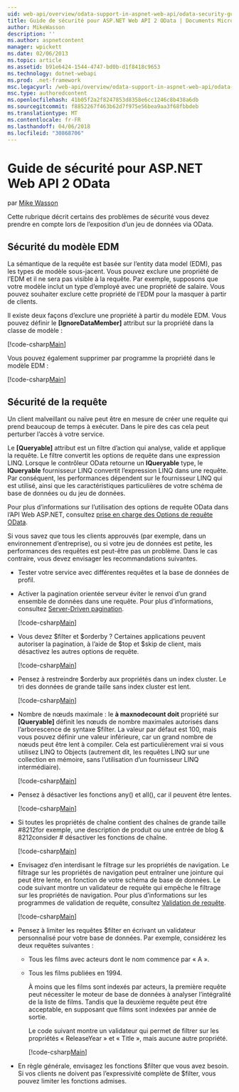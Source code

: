 ```yaml
---
uid: web-api/overview/odata-support-in-aspnet-web-api/odata-security-guidance
title: Guide de sécurité pour ASP.NET Web API 2 OData | Documents Microsoft
author: MikeWasson
description: ''
ms.author: aspnetcontent
manager: wpickett
ms.date: 02/06/2013
ms.topic: article
ms.assetid: b91e6424-1544-4747-bd0b-d1f8418c9653
ms.technology: dotnet-webapi
ms.prod: .net-framework
msc.legacyurl: /web-api/overview/odata-support-in-aspnet-web-api/odata-security-guidance
msc.type: authoredcontent
ms.openlocfilehash: 41b05f2a2f8247853d8358e6cc1246c8b438a6db
ms.sourcegitcommit: f8852267f463b62d7f975e56bea9aa3f68fbbdeb
ms.translationtype: MT
ms.contentlocale: fr-FR
ms.lasthandoff: 04/06/2018
ms.locfileid: "30868706"
---
```

<a name="security-guidance-for-aspnet-web-api-2-odata"></a>Guide de sécurité pour ASP.NET Web API 2 OData
====================
par [Mike Wasson](https://github.com/MikeWasson)

Cette rubrique décrit certains des problèmes de sécurité vous devez prendre en compte lors de l’exposition d’un jeu de données via OData.

## <a name="edm-security"></a>Sécurité du modèle EDM

La sémantique de la requête est basée sur l’entity data model (EDM), pas les types de modèle sous-jacent. Vous pouvez exclure une propriété de l’EDM et il ne sera pas visible à la requête. Par exemple, supposons que votre modèle inclut un type d’employé avec une propriété de salaire. Vous pouvez souhaiter exclure cette propriété de l’EDM pour la masquer à partir de clients.

Il existe deux façons d’exclure une propriété à partir du modèle EDM. Vous pouvez définir le **[IgnoreDataMember]** attribut sur la propriété dans la classe de modèle :

[!code-csharp[Main](odata-security-guidance/samples/sample1.cs)]

Vous pouvez également supprimer par programme la propriété dans le modèle EDM :

[!code-csharp[Main](odata-security-guidance/samples/sample2.cs)]

## <a name="query-security"></a>Sécurité de la requête

Un client malveillant ou naïve peut être en mesure de créer une requête qui prend beaucoup de temps à exécuter. Dans le pire des cas cela peut perturber l’accès à votre service.

Le **[Queryable]** attribut est un filtre d’action qui analyse, valide et applique la requête. Le filtre convertit les options de requête dans une expression LINQ. Lorsque le contrôleur OData retourne un **IQueryable** type, le **IQueryable** fournisseur LINQ convertit l’expression LINQ dans une requête. Par conséquent, les performances dépendent sur le fournisseur LINQ qui est utilisé, ainsi que les caractéristiques particulières de votre schéma de base de données ou du jeu de données.

Pour plus d’informations sur l’utilisation des options de requête OData dans l’API Web ASP.NET, consultez [prise en charge des Options de requête OData](supporting-odata-query-options.md).

Si vous savez que tous les clients approuvés (par exemple, dans un environnement d’entreprise), ou si votre jeu de données est petite, les performances des requêtes est peut-être pas un problème. Dans le cas contraire, vous devez envisager les recommandations suivantes.

- Tester votre service avec différentes requêtes et la base de données de profil.
- Activer la pagination orientée serveur éviter le renvoi d’un grand ensemble de données dans une requête. Pour plus d’informations, consultez [Server-Driven pagination](supporting-odata-query-options.md#server-paging). 

    [!code-csharp[Main](odata-security-guidance/samples/sample3.cs)]
- Vous devez $filter et $orderby ? Certaines applications peuvent autoriser la pagination, à l’aide de $top et $skip de client, mais désactivez les autres options de requête. 

    [!code-csharp[Main](odata-security-guidance/samples/sample4.cs)]
- Pensez à restreindre $orderby aux propriétés dans un index cluster. Le tri des données de grande taille sans index cluster est lent. 

    [!code-csharp[Main](odata-security-guidance/samples/sample5.cs)]
- Nombre de nœuds maximale : le **à maxnodecount doit** propriété sur **[Queryable]** définit les nœuds de nombre maximales autorisés dans l’arborescence de syntaxe $filter. La valeur par défaut est 100, mais vous pouvez définir une valeur inférieure, car un grand nombre de nœuds peut être lent à compiler. Cela est particulièrement vrai si vous utilisez LINQ to Objects (autrement dit, les requêtes LINQ sur une collection en mémoire, sans l’utilisation d’un fournisseur LINQ intermédiaire). 

    [!code-csharp[Main](odata-security-guidance/samples/sample6.cs)]
- Pensez à désactiver les fonctions any() et all(), car il peuvent être lentes. 

    [!code-csharp[Main](odata-security-guidance/samples/sample7.cs)]
- Si toutes les propriétés de chaîne contient des chaînes de grande taille #8212for exemple, une description de produit ou une entrée de blog & 8212consider # désactiver les fonctions de chaîne. 

    [!code-csharp[Main](odata-security-guidance/samples/sample8.cs)]
- Envisagez d’en interdisant le filtrage sur les propriétés de navigation. Le filtrage sur les propriétés de navigation peut entraîner une jointure qui peut être lente, en fonction de votre schéma de base de données. Le code suivant montre un validateur de requête qui empêche le filtrage sur les propriétés de navigation. Pour plus d’informations sur les programmes de validation de requête, consultez [Validation de requête](supporting-odata-query-options.md#query-validation). 

    [!code-csharp[Main](odata-security-guidance/samples/sample9.cs)]
- Pensez à limiter les requêtes $filter en écrivant un validateur personnalisé pour votre base de données. Par exemple, considérez les deux requêtes suivantes : 

  - Tous les films avec acteurs dont le nom commence par « A ».
  - Tous les films publiées en 1994.

    À moins que les films sont indexés par acteurs, la première requête peut nécessiter le moteur de base de données à analyser l’intégralité de la liste de films. Tandis que la deuxième requête peut être acceptable, en supposant que films sont indexées par année de sortie.

    Le code suivant montre un validateur qui permet de filtrer sur les propriétés « ReleaseYear » et « Title », mais aucune autre propriété.

    [!code-csharp[Main](odata-security-guidance/samples/sample10.cs)]
- En règle générale, envisagez les fonctions $filter que vous avez besoin. Si vos clients ne doivent pas l’expressivité complète de $filter, vous pouvez limiter les fonctions admises.
